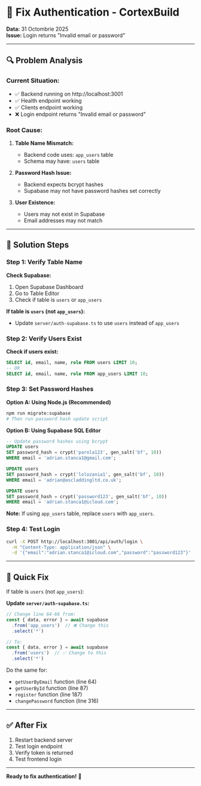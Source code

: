 # 🔧 Fix Authentication - CortexBuild

**Data:** 31 Octombrie 2025  
**Issue:** Login returns "Invalid email or password"

---

## 🔍 **Problem Analysis**

### **Current Situation:**
- ✅ Backend running on http://localhost:3001
- ✅ Health endpoint working
- ✅ Clients endpoint working
- ❌ Login endpoint returns "Invalid email or password"

### **Root Cause:**
1. **Table Name Mismatch:**
   - Backend code uses: `app_users` table
   - Schema may have: `users` table
   
2. **Password Hash Issue:**
   - Backend expects bcrypt hashes
   - Supabase may not have password hashes set correctly

3. **User Existence:**
   - Users may not exist in Supabase
   - Email addresses may not match

---

## 🔧 **Solution Steps**

### **Step 1: Verify Table Name**

**Check Supabase:**
1. Open Supabase Dashboard
2. Go to Table Editor
3. Check if table is `users` or `app_users`

**If table is `users` (not `app_users`):**
- Update `server/auth-supabase.ts` to use `users` instead of `app_users`

### **Step 2: Verify Users Exist**

**Check if users exist:**
```sql
SELECT id, email, name, role FROM users LIMIT 10;
-- OR
SELECT id, email, name, role FROM app_users LIMIT 10;
```

### **Step 3: Set Password Hashes**

**Option A: Using Node.js (Recommended)**
```bash
npm run migrate:supabase
# Then run password hash update script
```

**Option B: Using Supabase SQL Editor**
```sql
-- Update password hashes using bcrypt
UPDATE users 
SET password_hash = crypt('parola123', gen_salt('bf', 10))
WHERE email = 'adrian.stanca1@gmail.com';

UPDATE users 
SET password_hash = crypt('lolozania1', gen_salt('bf', 10))
WHERE email = 'adrian@ascladdingltd.co.uk';

UPDATE users 
SET password_hash = crypt('password123', gen_salt('bf', 10))
WHERE email = 'adrian.stanca1@icloud.com';
```

**Note:** If using `app_users` table, replace `users` with `app_users`.

### **Step 4: Test Login**

```bash
curl -X POST http://localhost:3001/api/auth/login \
  -H "Content-Type: application/json" \
  -d '{"email":"adrian.stanca1@icloud.com","password":"password123"}'
```

---

## 🎯 **Quick Fix**

If table is `users` (not `app_users`):

**Update `server/auth-supabase.ts`:**
```typescript
// Change line 64-66 from:
const { data, error } = await supabase
  .from('app_users')  // ❌ Change this
  .select('*')

// To:
const { data, error } = await supabase
  .from('users')  // ✅ Change to this
  .select('*')
```

Do the same for:
- `getUserByEmail` function (line 64)
- `getUserById` function (line 87)
- `register` function (line 187)
- `changePassword` function (line 316)

---

## ✅ **After Fix**

1. Restart backend server
2. Test login endpoint
3. Verify token is returned
4. Test frontend login

---

**Ready to fix authentication!** 🔧

